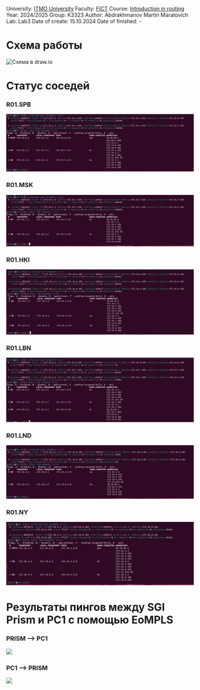 University: [ITMO University](https://itmo.ru/ru/)
Faculty: [FICT](https://fict.itmo.ru)
Course: [Introduction in routing](https://github.com/itmo-ict-faculty/introduction-in-routing)
Year: 2024/2025
Group: K3323
Author: Abdrakhmanov Martin Maratovich
Lab: Lab3
Date of create: 15.10.2024
Date of finished: - 

# Схема работы 
![Схема в draw.io](pics/lab3orutingpgraph.drawio/png)

# Статус соседей 
### R01.SPB
![](pics/lab3SPB.png)

### R01.MSK
![](pics/lab3MSK.png)

### R01.HKI
![](pics/lab3HKI.png)

### R01.LBN
![](pics/lab3LBN.png)

### R01.LND
![](pics/lab3LND.png)

### R01.NY
![](pics/lab3NY.png)

# Результаты пингов между SGI Prism и PC1 с помощью EoMPLS

### PRISM --> PC1

![](pics/PrismPC.png)

### PC1 --> PRISM

![](pics/PCPrism.png)

